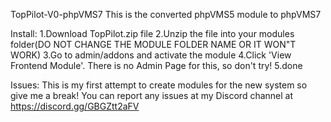 TopPilot-V0-phpVMS7
This is the converted phpVMS5 module to phpVMS7

Install:
1.Download TopPilot.zip file
2.Unzip the file into your modules folder(DO NOT CHANGE THE MODULE FOLDER NAME OR IT WON"T WORK)
3.Go to admin/addons and activate the module
4.Click 'View Frontend Module'. There is no Admin Page for this, so don't try!
5.done

Issues:
This is my first attempt to create modules for the new system so give me a break!
You can report any issues at my Discord channel at https://discord.gg/GBGZtt2aFV 
